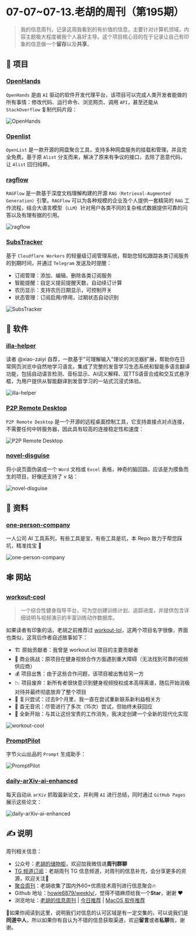 # 07-07~07-13.老胡的周刊（第195期）

>我的信息周刊，记录这周我看到的有价值的信息，主要针对计算机领域，内容主题极大程度被我个人喜好主导。这个项目核心目的在于记录让自己有印象的信息做一个**留存**以及**共享**。

## 🎯 项目

### [OpenHands](https://github.com/All-Hands-AI/OpenHands)

`OpenHands` 是由 `AI` 驱动的软件开发代理平台，该项目可以完成人类开发者能做的所有事情：修改代码、运行命令、浏览网页、调用 `API`，甚至还能从 `StackOverflow` 复制代码片段：

![OpenHands](https://images-1252557999.file.myqcloud.com/uPic/mOLAg2.png)

### [Openlist](https://github.com/OpenListTeam/OpenList)

`OpenList` 是一款开源的网盘聚合工具，支持多种网盘服务的挂载和管理，并且完全免费。基于原  `Alist` 分支而来，解决了原来有争议的接口，去除了恶意代码，让  `Alist` 回归纯粹。

### [ragflow](https://github.com/infiniflow/ragflow)

`RAGFlow` 是一款基于深度文档理解构建的开源 `RAG（Retrieval-Augmented Generation）`引擎。`RAGFlow` 可以为各种规模的企业及个人提供一套精简的 `RAG` 工作流程，结合大语言模型（`LLM`）针对用户各类不同的复杂格式数据提供可靠的问答以及有理有据的引用。

![ragflow](https://images-1252557999.file.myqcloud.com/uPic/PXf9dV.png)

### [SubsTracker](https://github.com/wangwangit/SubsTracker)

基于 `Cloudflare Workers` 的轻量级订阅管理系统，帮助您轻松跟踪各类订阅服务的到期时间，并通过 `Telegram` 发送及时提醒：

- 订阅管理：添加、编辑、删除各类订阅服务
- 智能提醒：自定义提前提醒天数，自动续订计算
- 农历显示：支持农历日期显示，可控制开关
- 状态管理：订阅启用/停用，过期状态自动识别

![SubsTracker](https://images-1252557999.file.myqcloud.com/uPic/K7RxtO.png)

## 🤖 软件

### [illa-helper](https://github.com/xiao-zaiyi/illa-helper)

读者 @xiao-zaiyi 自荐，一款基于"可理解输入"理论的浏览器扩展，帮助你在日常网页浏览中自然地学习语言。集成了完整的发音学习生态系统和智能多语言翻译功能，包括自动语言检测、音标显示、AI词义解释、双TTS语音合成和交互式悬浮框，为用户提供从智能翻译到发音学习的一站式沉浸式体验。

![illa-helper](https://images-1252557999.file.myqcloud.com/uPic/fXQb5Z.png)

### [P2P Remote Desktop](https://github.com/miroslavpejic85/p2p)

`P2P Remote Desktop` 是一个开源的远程桌面控制工具，它支持直接点对点连接，不需要任何中转服务器，因此具有较高的连接稳定性和速度：

![P2P Remote Desktop](https://images-1252557999.file.myqcloud.com/uPic/ysw51U.png)

### [novel-disguise](https://github.com/NiaoBlush/novel-disguise)

将小说页面伪装成一个 `Word` 文档或 `Excel` 表格，神奇的脑回路，应该是为摸鱼而生的项目，好像还支持了 v 站：

![novel-disguise](https://images-1252557999.file.myqcloud.com/uPic/bPV6Qm.png)

## 👀 资料

### [one-person-company](https://github.com/cyfyifanchen/one-person-company)

一人公司 AI 工具系列，有些工具是宝，有些工具是坑，本 Repo 致力于帮您踩坑，精准找宝 🤩

![one-person-company](https://images-1252557999.file.myqcloud.com/uPic/KQ5cOO.png)

## 🕸 网站

### [workout-cool](https://workout.cool/)

> 一个综合性健身指导平台，可为您创建训练计划、追踪进度，并提供包含详细说明与视频演示的丰富训练动作数据库。

如果读者有印象的话，老胡之前推荐过 [workout-lol](https://github.com/workout-lol/workout-lol)，这两个项目名字很像，界面也类似，这背后作者自述故事如下：

- 🏗️ 原始贡献者：我曾是 workout.lol 项目的主要贡献者
- 💼 商业挑战：原项目在健身视频合作方面遇到重大障碍（无法找到可靠的视频供应商）
- 💰 项目出售：由于这些合作问题，该项目被出售给另一方
- 📉 项目废弃：新所有者很快意识到健身视频授权成本高得离谱，随后开始消极对待并最终彻底放弃了整个项目
- 🔄 复兴尝试：过去9个月里，我一直在尝试重新联系新利益相关方
- 📧 杳无音讯：尽管进行了多次（15次）尝试，但始终未获回应
- 🚀 全新开始：与其让这份宝贵的工作消失，我决定创建一个全新的现代化实现

![workout-cool](https://images-1252557999.file.myqcloud.com/uPic/LUjWBV.png)

### [PromptPilot](https://promptpilot.volcengine.com/home)

字节火山出品的 `Prompt` 生成助手：

![PromptPilot](https://images-1252557999.file.myqcloud.com/uPic/uvUy4X.png)

### [daily-arXiv-ai-enhanced](https://dw-dengwei.github.io/daily-arXiv-ai-enhanced/)

每天自动从 `arXiv` 抓取最新论文，并利用 `AI` 进行总结，同时通过 `GitHub Pages` 展示这些论文：

![daily-arXiv-ai-enhanced](https://images-1252557999.file.myqcloud.com/uPic/0ICzFV.png)

## ✍️ 说明

周刊相关信息：

- 公众号：[老胡的储物柜](https://images-1252557999.file.myqcloud.com/uPic/ETIbMe.jpg)，欢迎加我微信进**周刊群聊**
- [TG 频道订阅](https://t.me/howie_weekly)：老胡周刊 TG 信息频道，对周刊的信息补充，会分享更多的资源，欢迎关注👏
- [聚合周刊](https://www.fre321.com/weekly)：老胡收集了国内外60+优质技术周刊进行信息聚合🔥
- Github 地址：[howie6879/weekly/](https://github.com/howie6879/weekly/)，觉得不错麻烦给我一个**Star**，谢谢 ❤️
- 浏览地址：[老胡的信息周刊](https://weekly.howie6879.com) | [今日推荐](https://weekly.howie6879.com/recommend/index.html) | [MacOS 软件推荐](https://weekly.howie6879.com/soft/mac.html)

🙌如果你阅读到这里，说明我们对信息的认可区域是有一定交集的，可以说我们是**同道中人**，所以如果你有自认为不错的信息获取渠道，欢迎**留言**或者**私聊**我，谢谢。
